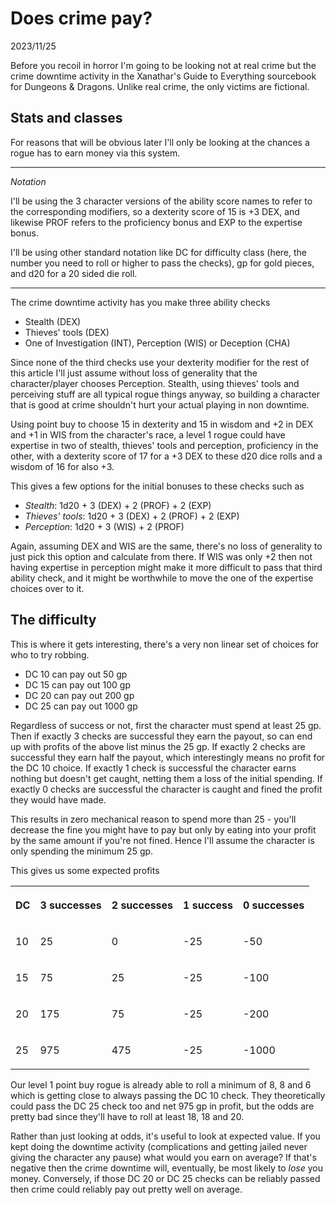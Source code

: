 # Does crime pay?
<p class = "article-date">2023/11/25</p>

Before you recoil in horror I'm going to be looking not at real crime but the crime downtime activity in the Xanathar's Guide to Everything sourcebook for Dungeons & Dragons. Unlike real crime, the only victims are fictional.

## Stats and classes

For reasons that will be obvious later I'll only be looking at the chances a rogue has to earn money via this system.

*****

*Notation*

I'll be using the 3 character versions of the ability score names to refer to the corresponding modifiers, so a dexterity score of 15 is +3 DEX, and likewise PROF refers to the proficiency bonus and EXP to the expertise bonus.

I'll be using other standard notation like DC for difficulty class (here, the number you need to roll or higher to pass the checks), gp for gold pieces, and d20 for a 20 sided die roll.

*****

The crime downtime activity has you make three ability checks

- Stealth (DEX)
- Thieves' tools (DEX)
- One of Investigation (INT), Perception (WIS) or Deception (CHA)

Since none of the third checks use your dexterity modifier for the rest of this article I'll just assume without loss of generality that the character/player chooses Perception. Stealth, using thieves' tools and perceiving stuff are all typical rogue things anyway, so building a character that is good at crime shouldn't hurt your actual playing in non downtime.

Using point buy to choose 15 in dexterity and 15 in wisdom and +2 in DEX and +1 in WIS from the character's race, a level 1 rogue could have expertise in two of stealth, thieves' tools and perception, proficiency in the other, with a dexterity score of 17 for a +3 DEX to these d20 dice rolls and a wisdom of 16 for also +3.

This gives a few options for the initial bonuses to these checks such as

- *Stealth*: 1d20 + 3 (DEX) + 2 (PROF) + 2 (EXP)
- *Thieves' tools*: 1d20 + 3 (DEX) + 2 (PROF) + 2 (EXP)
- *Perception*: 1d20 + 3 (WIS) + 2 (PROF)

Again, assuming DEX and WIS are the same, there's no loss of generality to just pick this option and calculate from there. If WIS was only +2 then not having expertise in perception might make it more difficult to pass that third ability check, and it might be worthwhile to move the one of the expertise choices over to it.

## The difficulty

This is where it gets interesting, there's a very non linear set of choices for who to try robbing.

- DC 10 can pay out 50 gp
- DC 15 can pay out 100 gp
- DC 20 can pay out 200 gp
- DC 25 can pay out 1000 gp

Regardless of success or not, first the character must spend at least 25 gp. Then if exactly 3 checks are successful they earn the payout, so can end up with profits of the above list minus the 25 gp. If exactly 2 checks are successful they earn half the payout, which interestingly means no profit for the DC 10 choice. If exactly 1 check is successful the character earns nothing but doesn't get caught, netting them a loss of the initial spending. If exactly 0 checks are successful the character is caught and fined the profit they would have made.

This results in zero mechanical reason to spend more than 25 - you'll decrease the fine you might have to pay but only by eating into your profit by the same amount if you're not fined. Hence I'll assume the character is only spending the minimum 25 gp.

This gives us some expected profits

<div class="table-container">
    <table>
        <tr>
            <th><p>DC</p></th>
            <th><p>3 successes</p></th>
            <th><p>2 successes</p></th>
            <th><p>1 success</p></th>
            <th><p>0 successes</p></th>
        </tr>
        <tr>
            <td><p>10</p></td><td><p>25</p></td><td><p>0</p></td><td><p>-25</p></td><td><p>-50</p></td>
        </tr>
        <tr>
            <td><p>15</p></td><td><p>75</p></td><td><p>25</p></td><td><p>-25</p></td><td><p>-100</p></td>
        </tr>
        <tr>
            <td><p>20</p></td><td><p>175</p></td><td><p>75</p></td><td><p>-25</p></td><td><p>-200</p></td>
        </tr>
        <tr>
            <td><p>25</p></td><td><p>975</p></td><td><p>475</p></td><td><p>-25</p></td><td><p>-1000</p></td>
        </tr>
    </table>
</div>

Our level 1 point buy rogue is already able to roll a minimum of 8, 8 and 6 which is getting close to always passing the DC 10 check. They theoretically could pass the DC 25 check too and net 975 gp in profit, but the odds are pretty bad since they'll have to roll at least 18, 18 and 20.

Rather than just looking at odds, it's useful to look at expected value. If you kept doing the downtime activity (complications and getting jailed never giving the character any pause) what would you earn on average? If that's negative then the crime downtime will, eventually, be most likely to *lose* you money. Conversely, if those DC 20 or DC 25 checks can be reliably passed then crime could reliably pay out pretty well on average.
